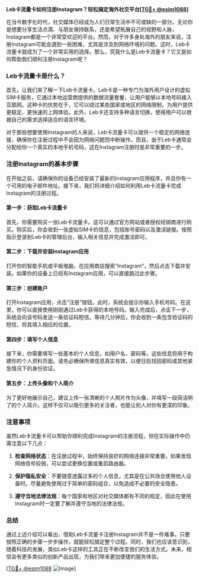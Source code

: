 **Leb卡流量卡如何注册Instagram？轻松搞定海外社交平台[[TG💪+ @esim1088](https://t.me/s/esim1088)]**

在当今数字化时代，社交媒体已经成为人们日常生活中不可或缺的一部分。无论你是想要分享生活点滴、与朋友保持联系，还是希望拓展自己的视野和人脉，Instagram都是一个非常受欢迎的平台。然而，对于许多身处海外的朋友来说，注册Instagram可能会遇到一些困难，尤其是涉及到网络环境的问题。这时，Leb卡流量卡就成为了一个非常实用的选择。那么，究竟什么是Leb卡流量卡？它又是如何帮助我们顺利注册Instagram呢？

### Leb卡流量卡是什么？

首先，让我们来了解一下Leb卡流量卡。Leb卡是一种专门为海外用户设计的虚拟SIM卡服务，它通过本地运营商提供的数据流量套餐，让用户能够以本地号码接入互联网。这种卡的优势在于，它可以绕过某些国家或地区的网络限制，为用户提供更稳定、更快速的上网体验。此外，Leb卡还支持多种语言切换，使得用户可以根据自己的需求选择适合的语言环境。

对于那些想要使用Instagram的人来说，Leb卡流量卡可以提供一个稳定的网络连接，确保你在注册过程中不会因为网络问题而中断操作。而且，由于Leb卡通常会分配给你一个真实的本地手机号码，这在Instagram注册时是非常重要的一步。

### 注册Instagram的基本步骤

在开始之前，请确保你的设备已经安装了最新的Instagram应用程序，并且你有一个可用的电子邮件地址。接下来，我们将详细介绍如何利用Leb卡流量卡完成Instagram的注册过程。

#### 第一步：获取Leb卡流量卡

首先，你需要购买一张Leb卡流量卡。这可以通过官方网站或者授权经销商进行购买。购买后，你会收到一张虚拟SIM卡的信息，包括账号密码以及激活链接。按照指示登录到Leb卡的管理后台，输入相关信息并完成激活即可。

#### 第二步：下载并安装Instagram应用

打开你的智能手机或平板电脑，在应用商店搜索“Instagram”，然后点击下载并安装。如果你的设备上已经有Instagram应用，可以直接跳过此步骤。

#### 第三步：创建账户

打开Instagram应用，点击“注册”按钮。此时，系统会提示你输入手机号码。在这里，你可以直接使用刚刚通过Leb卡获得的本地号码。输入完成后，点击下一步，系统会向该号码发送一条验证码短信。等待几分钟后，你会收到一条包含验证码的短信，将其填入相应的位置。

#### 第四步：填写个人信息

接下来，你需要填写一些基本的个人信息，如用户名、密码等。这些信息将用于构建你的个人资料页面。请务必确保所填信息真实有效，以便日后找回密码或其他紧急情况下的身份验证。

#### 第五步：上传头像和个人简介

为了更好地展示自己，建议上传一张清晰的个人照片作为头像，并填写一段简洁明了的个人简介。这样不仅可以吸引更多的关注者，也能让别人对你有更深的印象。

### 注意事项

虽然Leb卡流量卡可以帮助你顺利完成Instagram的注册流程，但在实际操作中仍需注意以下几点：

1. **检查网络状态**：在注册过程中，始终保持良好的网络连接非常重要。如果发现网络信号较弱，可以尝试更换位置或重启路由器。
   
2. **保护隐私安全**：不要随意透露过多的个人信息，尤其是在公共场合使用他人设备时。尽量避免使用过于简单的密码组合，以免造成不必要的安全隐患。

3. **遵守当地法律法规**：每个国家和地区对社交媒体都有不同的规定，因此在使用Instagram时一定要了解并遵守当地的法律法规。

### 总结

通过上述介绍可以看出，借助Leb卡流量卡注册Instagram并不是一件难事。只要按照正确的步骤一步步操作，就能轻松搞定整个过程。同时，我们也应该意识到，随着科技的发展，类似Leb卡这样的工具正在不断改变我们的生活方式。未来，相信会有更多类似的创新产品出现，为我们带来更加便捷的服务体验。

[[TG💪+ @esim1088](https://t.me/s/esim1088) ![Image](https://i.postimg.cc/4NQfJmqS/Snipaste-2025-05-13-00-14-12.png)]